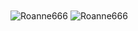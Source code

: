 <div>
<img align="center" src="https://github-readme-stats.vercel.app/api/top-langs?username=Roanne666&show_icons=true&locale=en&layout=compact&theme=nord" alt="Roanne666" />

<img align="center" src="https://github-readme-stats.vercel.app/api?username=Roanne666&show_icons=true&locale=en&theme=nord"  alt="Roanne666" />
</div>
